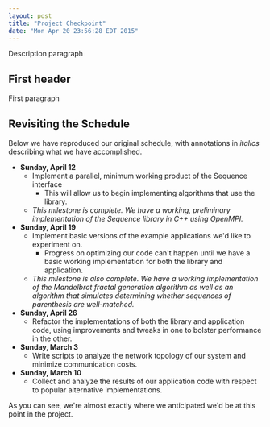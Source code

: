 ```yaml
---
layout: post
title: "Project Checkpoint"
date: "Mon Apr 20 23:56:28 EDT 2015"
---
```



Description paragraph


## First header

First paragraph


## Revisiting the Schedule

Below we have reproduced our original schedule, with annotations in _italics_
describing what we have accomplished.

- __Sunday, April 12__
    - Implement a parallel, minimum working product of the Sequence interface
        - This will allow us to begin implementing algorithms that use the library.
    - _This milestone is complete. We have a working, preliminary implementation
       of the Sequence library in C++ using OpenMPI._
- __Sunday, April 19__
    - Implement basic versions of the example applications we'd like to
      experiment on.
        - Progress on optimizing our code can't happen until we have a basic
          working implementation for both the library and application.
    - _This milestone is also complete. We have a working implementation of the
      Mandelbrot fractal generation algorithm as well as an algorithm that
      simulates determining whether sequences of parenthesis are well-matched._
- __Sunday, April 26__
  - Refactor the implementations of both the library and application code, using
    improvements and tweaks in one to bolster performance in the other.
- __Sunday, March 3__
  - Write scripts to analyze the network topology of our system and minimize
    communication costs.
- __Sunday, March 10__
  - Collect and analyze the results of our application code with respect to
    popular alternative implementations.

As you can see, we're almost exactly where we anticipated we'd be at this point
in the project.
